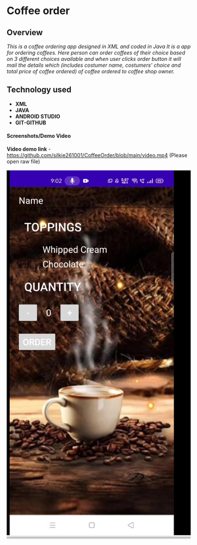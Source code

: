 # Coffee order


## Overview

_This is a coffee ordering app designed in XML and coded in Java It is a app for ordering coffees. Here person can order coffees of their choice based on 3 different choices available and when user clicks order button it will mail the details which (includes costumer name, costumers' choice and total price of coffee ordered) of coffee ordered to coffee shop owner._



## Technology used

- **XML**
- **JAVA**
- **ANDROID STUDIO**
- **GIT-GITHUB**
#### Screenshots/Demo Video
**Video demo link** -https://github.com/silkie261001/CoffeeOrder/blob/main/video.mp4 (Please open raw file)

<img src="https://github.com/silkie261001/CoffeeOrder/blob/main/screenshot.jpg"
     alt="Markdown Monster icon"
     style="float: left; margin-right: 10px;" />
